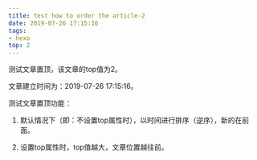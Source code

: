 ```yaml
---
title: test how to order the article-2
date: 2019-07-26 17:15:16
tags:
- hexo
top: 2
---
```


测试文章置顶，该文章的top值为2。

文章建立时间为：2019-07-26 17:15:16。

<!-- more -->

测试文章置顶功能：

1. 默认情况下（即：不设置top属性时），以时间进行排序（逆序），新的在前面。

2. 设置top属性时，top值越大，文章位置越往前。


